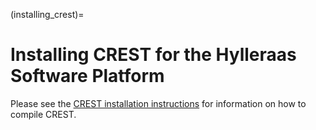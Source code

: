 (installing_crest)=
# Installing CREST for the Hylleraas Software Platform
Please see the [CREST installation instructions](https://crest-lab.github.io/crest-docs/page/installation) for information on how to compile CREST.

